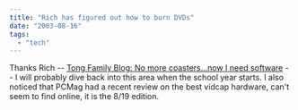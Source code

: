 ```yaml
---
title: "Rich has figured out how to burn DVDs"
date: "2003-08-16"
tags: 
  - "tech"
---
```


Thanks Rich -- [Tong Family Blog: No more coasters...now I need software](http://www.tongfamily.com/guide_to_home_movies/001049.html "Tong Family Blog: No more coasters...now I need software") -- I will probably dive back into this area when the school year starts. I also noticed that PCMag had a recent review on the best vidcap hardware, can't seem to find online, it is the 8/19 edition.
